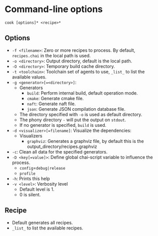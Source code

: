 # Command-line options

`cook [options]* <recipe>*`

## Options

* `-f <filename>`: Zero or more recipes to process. By default, `recipes.chai` in the local path is used.
* `-o <directory>`: Output directory, default is the local path.
* `-O <directory>`: Temporary build cache directory.
* `-t <toolchain>`: Toolchain set of agents to use, `_list_` to list the available values.
* `-g <generator>[=<directory>]`:
  * Generators
    * `build`: Perform internal build, default operation mode.
    * `cmake`: Generate cmake file.
    * `naft`: Generate naft file.
    * `json`: Generate JSON compilation database file.
  * The directory specified with `-o` is used as default directory.
  * The phony directory `-` will put the output on `stdout`.
  * If no generator is specified, `build` is used.
* `-d <visualizer>[=filename]`: Visualize the dependencies:
  * Visualizers
    * `graphviz`: Generates a graphviz file, by default this is the output_directory/recipes.graphviz
* `-c`: Clean all data for the specified generators.
* `-D <key[=value]>`: Define global chai-script variable to influence the process.
  * `config`=`debug|release`
  * `profile`
* `-h`: Prints this help
* `-v <level>`: Verbosity level
  * Default level is 1.
  * 0 is silent.

## Recipe

* Default generates all recipes.
* `_list_` to list the available recipes.
